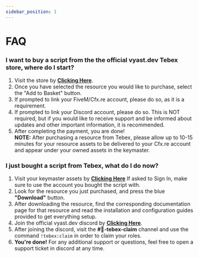 ```yaml
---
sidebar_position: 1
---
```


# FAQ

### I want to buy a script from the the official vyast.dev Tebex store, where do I start?

1. Visit the store by **[Clicking Here](https://store.vyast.dev)**.
2. Once you have selected the resource you would like to purchase, select the "Add to Basket" button.
3. If prompted to link your FiveM/Cfx.re account, please do so, as it is a requirement.
4. If prompted to link your Discord account, please do so. This is NOT required, but if you would like to receive support and be informed about updates and other important information, it is recommended.
5. After completing the payment, you are done! <br />
   **NOTE:** After purchasing a resource from Tebex, please allow up to 10-15 minutes for your resource assets to be delivered to your Cfx.re account and appear under your owned assets in the keymaster.

### I just bought a script from Tebex, what do I do now?

1. Visit your keymaster assets by **[Clicking Here](https://keymaster.fivem.net/asset-grants)** If asked to Sign In, make sure to use the account you bought the script with.
2. Look for the resource you just purchased, and press the blue **"Download"** button.
3. After downloading the resource, find the corresponding documentation page for that resource and read the installation and configuration guides provided to get everything setup.
4. Join the official vyast.dev discord by **[Clicking Here](https://discord.gg/vyast)**.
5. After joining the discord, visit the **#🔑-tebex-claim** channel and use the command `!tebex:claim` in order to claim your roles.
6. **You're done!** For any additional support or questions, feel free to open a support ticket in discord at any time.
